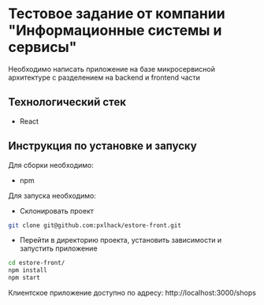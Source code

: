 # Тестовое задание от компании "Информационные системы и сервисы"

Необходимо написать приложение на базе микросервисной архитектуре с разделением на backend и frontend части

## Технологический стек

- React 


## Инструкция по установке и запуску

Для сборки необходимо:

- npm

Для запуска необходимо:

- Склонировать проект

```bash
git clone git@github.com:pxlhack/estore-front.git
```

- Перейти в директорию проекта, установить зависимости и запустить приложение

```bash
cd estore-front/
npm install
npm start
```

Клиентское приложение доступно по адресу: http://localhost:3000/shops